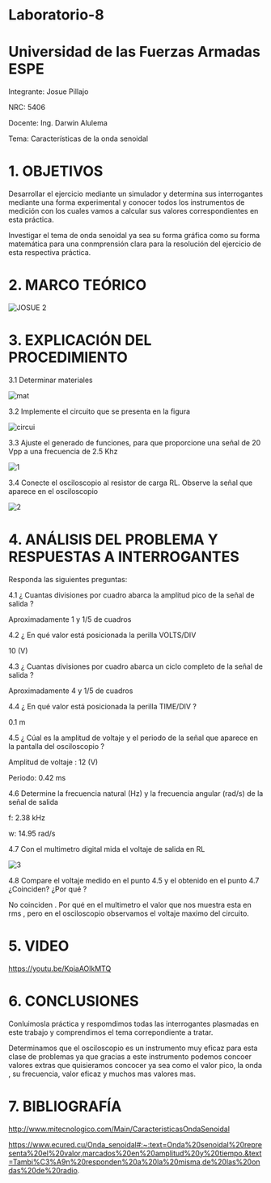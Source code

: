 # Laboratorio-8

# Universidad de las Fuerzas Armadas ESPE
Integrante: Josue Pillajo

NRC: 5406

Docente: Ing. Darwin Alulema

Tema: Características de  la onda senoidal

# 1. OBJETIVOS

Desarrollar el ejercicio  mediante un simulador y determina sus interrogantes  mediante una forma experimental y conocer todos  los  instrumentos de medición con los cuales vamos a calcular  sus valores correspondientes en esta práctica.

Investigar el tema  de  onda senoidal ya sea su forma gráfica como su forma matemática  para una conmprensión clara  para la resolución del ejercicio  de esta respectiva práctica. 


# 2. MARCO TEÓRICO

![JOSUE 2](https://user-images.githubusercontent.com/84783236/132279541-47e92a23-f963-4834-833d-e06ddec8e092.png)


# 3.  EXPLICACIÓN DEL PROCEDIMIENTO

3.1 Determinar materiales

![mat](https://user-images.githubusercontent.com/84783236/132262555-d72a5ab0-d28b-48d4-852d-1b3523f60e4e.png)

3.2  Implemente el circuito que se presenta en la figura

![circui](https://user-images.githubusercontent.com/84783236/132262588-b17088ce-fc27-4921-8a75-6e13f9fbf77e.png)

3.3  Ajuste el generado  de funciones, para que proporcione  una señal de  20 Vpp a una frecuencia de  2.5  Khz 

![1](https://user-images.githubusercontent.com/84783236/132263228-471a80b3-cca4-4d59-9174-0cb3f3b4b3a2.png)


3.4 Conecte el osciloscopio  al resistor de carga  RL. Observe la señal  que aparece en el osciloscopio

![2](https://user-images.githubusercontent.com/84783236/132263371-654807b3-9c8f-44d8-8185-ba8aeeabc380.png)



# 4.  ANÁLISIS DEL PROBLEMA  Y RESPUESTAS A INTERROGANTES

Responda las siguientes preguntas:

4.1  ¿ Cuantas divisiones  por cuadro abarca  la amplitud pico  de la señal de salida ? 

Aproximadamente 1  y 1/5 de cuadros

4.2  ¿ En qué valor está posicionada la perilla  VOLTS/DIV 

10 (V)

4.3  ¿ Cuantas divisiones por cuadro abarca  un ciclo completo  de la señal de salida ?

Aproximadamente  4  y 1/5 de cuadros

4.4  ¿ En qué valor está posicionada la perilla  TIME/DIV ?

0.1  m 

4.5 ¿ Cúal es  la amplitud de voltaje  y el periodo de la señal  que aparece en la pantalla del osciloscopio  ?

Amplitud de voltaje :  12 (V)

Periodo:  0.42  ms

4.6 Determine la frecuencia  natural (Hz)  y la frecuencia angular  (rad/s)  de la señal de salida
  
f:  2.38  kHz

w:  14.95  rad/s

4.7  Con el multimetro digital mida  el voltaje de salida  en RL

![3](https://user-images.githubusercontent.com/84783236/132264103-033e6bf6-70ae-44b6-ae81-c929c2813ada.png)


4.8  Compare el voltaje medido  en el punto  4.5  y el obtenido en el punto  4.7  ¿Coinciden?  ¿Por qué ?

No coinciden . Por qué  en el multimetro el valor que nos muestra esta en rms , pero en el osciloscopio  observamos el  voltaje maximo del circuito.

# 5. VIDEO

https://youtu.be/KpiaAOlkMTQ

# 6. CONCLUSIONES

Conluimosla práctica  y  respomdimos todas las interrogantes plasmadas en este trabajo  y comprendimos el tema correpondiente a tratar.

Determinamos  que el osciloscopio  es un instrumento muy eficaz para  esta clase de problemas ya que gracias a este instrumento  podemos concoer valores  extras que quisieramos  concocer ya sea como  el valor pico, la onda , su frecuencia, valor eficaz y muchos mas valores mas.

# 7. BIBLIOGRAFÍA

http://www.mitecnologico.com/Main/CaracteristicasOndaSenoidal

https://www.ecured.cu/Onda_senoidal#:~:text=Onda%20senoidal%20representa%20el%20valor,marcados%20en%20amplitud%20y%20tiempo.&text=Tambi%C3%A9n%20responden%20a%20la%20misma,de%20las%20ondas%20de%20radio.
